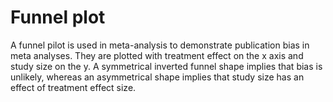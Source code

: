 # Funnel plot
A funnel pilot is used in meta-analysis to demonstrate publication bias in meta analyses. They are plotted with treatment effect on the x axis and study size on the y.
A symmetrical inverted funnel shape implies that bias is unlikely, whereas an asymmetrical shape implies that study size has an effect of treatment effect size.

<!-- {BearID:CB5479FC-68FC-4857-AE7F-9C825AB6CA57-1615-000000E729FB91E6} -->
